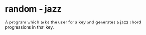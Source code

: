 # random - jazz
A program which asks the user for a key and generates a jazz chord progressions in that key.
